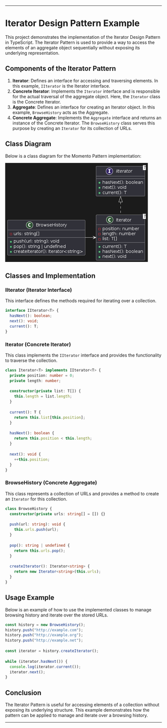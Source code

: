 ---

# Iterator Design Pattern Example

This project demonstrates the implementation of the Iterator Design Pattern in TypeScript. The Iterator Pattern is used to provide a way to access the elements of an aggregate object sequentially without exposing its underlying representation.

## Components of the Iterator Pattern

1. **Iterator**: Defines an interface for accessing and traversing elements. In this example, `IIterator` is the Iterator interface.
2. **Concrete Iterator**: Implements the `Iterator` interface and is responsible for the actual traversal of the aggregate object. Here, the `Iterator` class is the Concrete Iterator.
3. **Aggregate**: Defines an interface for creating an Iterator object. In this example, `BrowseHistory` acts as the Aggregate.
4. **Concrete Aggregate**: Implements the `Aggregate` interface and returns an instance of the Concrete Iterator. The `BrowseHistory` class serves this purpose by creating an `Iterator` for its collection of URLs.

## Class Diagram

Below is a class diagram for the Momento Pattern implementation:

![Strategy Pattern Class Diagram](/images/iterator-pattern.png)

## Classes and Implementation

### IIterator (Iterator Interface)

This interface defines the methods required for iterating over a collection.

```typescript
interface IIterator<T> {
  hasNext(): boolean;
  next(): void;
  current(): T;
}
```

### Iterator (Concrete Iterator)

This class implements the `IIterator` interface and provides the functionality to traverse the collection.

```typescript
class Iterator<T> implements IIterator<T> {
  private position: number = 0;
  private length: number;

  constructor(private list: T[]) {
    this.length = list.length;
  }

  current(): T {
    return this.list[this.position];
  }

  hasNext(): boolean {
    return this.position < this.length;
  }

  next(): void {
    ++this.position;
  }
}
```

### BrowseHistory (Concrete Aggregate)

This class represents a collection of URLs and provides a method to create an `Iterator` for this collection.

```typescript
class BrowseHistory {
  constructor(private urls: string[] = []) {}

  push(url: string): void {
    this.urls.push(url);
  }

  pop(): string | undefined {
    return this.urls.pop();
  }

  createIterator(): Iterator<string> {
    return new Iterator<string>(this.urls);
  }
}
```

## Usage Example

Below is an example of how to use the implemented classes to manage browsing history and iterate over the stored URLs.

```typescript
const history = new BrowseHistory();
history.push("http://example.com");
history.push("http://example.org");
history.push("http://example.net");

const iterator = history.createIterator();

while (iterator.hasNext()) {
  console.log(iterator.current());
  iterator.next();
}
```

## Conclusion

The Iterator Pattern is useful for accessing elements of a collection without exposing its underlying structure. This example demonstrates how the pattern can be applied to manage and iterate over a browsing history.

---
